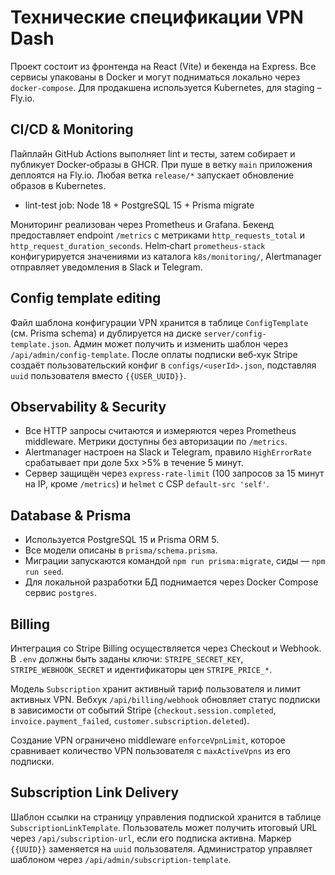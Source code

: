 # Технические спецификации VPN Dash

Проект состоит из фронтенда на React (Vite) и бекенда на Express. Все сервисы упакованы в Docker и могут подниматься локально через `docker-compose`. Для продакшена используется Kubernetes, для staging – Fly.io.

## CI/CD & Monitoring

Пайплайн GitHub Actions выполняет lint и тесты, затем собирает и публикует Docker‑образы в GHCR. При пуше в ветку `main` приложения деплоятся на Fly.io. Любая ветка `release/*` запускает обновление образов в Kubernetes.
- lint-test job: Node 18 + PostgreSQL 15 + Prisma migrate

Мониторинг реализован через Prometheus и Grafana. Бекенд предоставляет endpoint `/metrics` c метриками `http_requests_total` и `http_request_duration_seconds`. Helm‑chart `prometheus-stack` конфигурируется значениями из каталога `k8s/monitoring/`, Alertmanager отправляет уведомления в Slack и Telegram.

## Config template editing

Файл шаблона конфигурации VPN хранится в таблице `ConfigTemplate` (см. Prisma schema) и дублируется на диске `server/config-template.json`. Админ может получить и изменить шаблон через `/api/admin/config-template`. После оплаты подписки веб‑хук Stripe создаёт пользовательский конфиг в `configs/<userId>.json`, подставляя `uuid` пользователя вместо `{{USER_UUID}}`.

## Observability & Security
- Все HTTP запросы считаются и измеряются через Prometheus middleware. Метрики доступны без авторизации по `/metrics`.
- Alertmanager настроен на Slack и Telegram, правило `HighErrorRate` срабатывает при доле 5xx >5% в течение 5 минут.
- Сервер защищён через `express-rate-limit` (100 запросов за 15 минут на IP, кроме `/metrics`) и `helmet` с CSP `default-src 'self'`.

## Database & Prisma
- Используется PostgreSQL 15 и Prisma ORM 5.
- Все модели описаны в `prisma/schema.prisma`.
- Миграции запускаются командой `npm run prisma:migrate`, сиды — `npm run seed`.
- Для локальной разработки БД поднимается через Docker Compose сервис `postgres`.

## Billing
Интеграция со Stripe Billing осуществляется через Checkout и Webhook. В `.env` должны быть заданы ключи:
`STRIPE_SECRET_KEY`, `STRIPE_WEBHOOK_SECRET` и идентификаторы цен `STRIPE_PRICE_*`.

Модель `Subscription` хранит активный тариф пользователя и лимит активных VPN. Вебхук `/api/billing/webhook` обновляет статус подписки в зависимости от событий Stripe (`checkout.session.completed`, `invoice.payment_failed`, `customer.subscription.deleted`).

Создание VPN ограничено middleware `enforceVpnLimit`, которое сравнивает количество VPN пользователя с `maxActiveVpns` из его подписки.

## Subscription Link Delivery

Шаблон ссылки на страницу управления подпиской хранится в таблице `SubscriptionLinkTemplate`.
Пользователь может получить итоговый URL через `/api/subscription-url`, если его подписка активна.
Маркер `{{UUID}}` заменяется на `uuid` пользователя.
Администратор управляет шаблоном через `/api/admin/subscription-template`.
